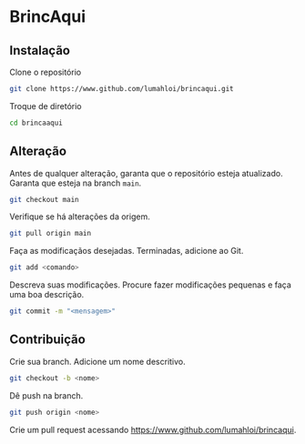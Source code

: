 # BrincAqui
## Instalação
Clone o repositório
```bash
git clone https://www.github.com/lumahloi/brincaqui.git
```

Troque de diretório
```bash
cd brincaaqui
```

## Alteração
Antes de qualquer alteração, garanta que o repositório esteja atualizado. Garanta que esteja na branch ```main```.
```bash
git checkout main
```

Verifique se há alterações da origem.
```bash
git pull origin main
```

Faça as modificaçãos desejadas. Terminadas, adicione ao Git.
```bash
git add <comando>
```

Descreva suas modificações. Procure fazer modificações pequenas e faça uma boa descrição.
```bash
git commit -m "<mensagem>"
```

## Contribuição
Crie sua branch. Adicione um nome descritivo.
```bash
git checkout -b <nome>
```

Dê push na branch.
```bash
git push origin <nome>
```

Crie um pull request acessando https://www.github.com/lumahloi/brincaqui.